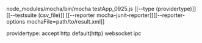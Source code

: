 node_modules/mocha/bin/mocha testApp_0925.js [[--type (providertype)]] [[--testsuite (csv_file)]] [[--reporter mocha-junit-reporter]][[--reporter-options mochaFile=path/to/result.xml]]

providertype: accept http default(http) websocket ipc